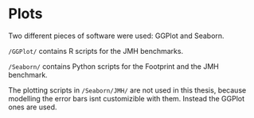 # Plots

Two different pieces of software were used: GGPlot and Seaborn.

```/GGPlot/``` contains R scripts for the JMH benchmarks.

```/Seaborn/``` contains Python scripts for the Footprint and the JMH benchmark. 

The plotting scripts in ```/Seaborn/JMH/``` are not used in this thesis, because modelling the error bars isnt customizible with them. Instead the GGPlot ones are used. 